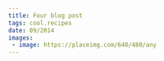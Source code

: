 ```yaml
---
title: Four blog post
tags: cool.recipes
date: 09/2014
images:
 - image: https://placeimg.com/640/480/any
---
```


<div id="lorem"></div>